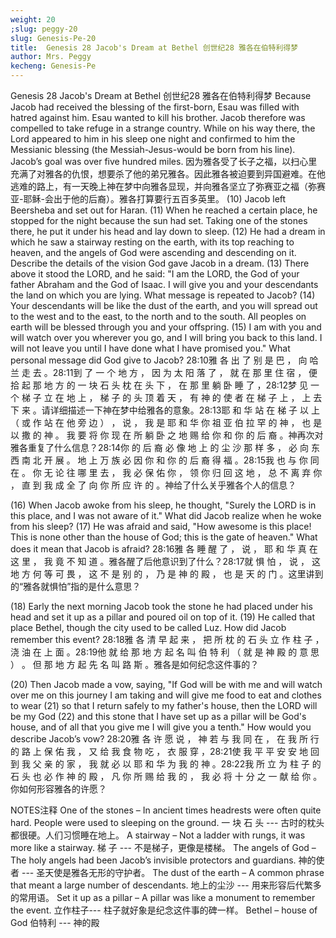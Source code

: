```yaml
---
weight: 20
;slug: peggy-20
slug: Genesis-Pe-20
title:  Genesis 28 Jacob's Dream at Bethel 创世纪28 雅各在伯特利得梦
author: Mrs. Peggy
kecheng: Genesis-Pe
---
```


Genesis 28 Jacob's Dream at Bethel 创世纪28 雅各在伯特利得梦
Because Jacob had received the blessing of the first-born, Esau was filled with hatred against him. Esau wanted to kill his brother. Jacob therefore was compelled to take refuge in a strange country. While on his way there, the Lord appeared to him in his sleep one night and confirmed to him the Messianic blessing (the Messiah-Jesus-would be born from his line). Jacob’s goal was over five hundred miles.
因为雅各受了长子之福，以扫心里充满了对雅各的仇恨，想要杀了他的弟兄雅各。因此雅各被迫要到异国避难。在他逃难的路上，有一天晚上神在梦中向雅各显现，并向雅各坚立了弥赛亚之福（弥赛亚-耶稣-会出于他的后裔）。雅各打算要行五百多英里。
(10) Jacob left Beersheba and set out for Haran. (11) When he reached a certain place, he stopped for the night because the sun had set. Taking one of the stones there, he put it under his head and lay down to sleep. (12) He had a dream in which he saw a stairway resting on the earth, with its top reaching to heaven, and the angels of God were ascending and descending on it. Describe the details of the vision God gave Jacob in a dream. (13) There above it stood the LORD, and he said: "I am the LORD, the God of your father Abraham and the God of Isaac. I will give you and your descendants the land on which you are lying. What message is repeated to Jacob? (14) Your descendants will be like the dust of the earth, and you will spread out to the west and to the east, to the north and to the south. All peoples on earth will be blessed through you and your offspring. (15) I am with you and will watch over you wherever you go, and I will bring you back to this land. I will not leave you until I have done what I have promised you." What personal message did God give to Jacob?
28:10雅 各 出 了 别 是 巴 ， 向 哈 兰 走 去 。28:11到 了 一 个 地 方 ， 因 为 太 阳 落 了 ， 就 在 那 里 住 宿 ， 便 拾 起 那 地 方 的 一 块 石 头 枕 在 头 下 ， 在 那 里 躺 卧 睡 了 ，28:12梦 见 一 个 梯 子 立 在 地 上 ， 梯 子 的 头 顶 着 天 ， 有 神 的 使 者 在 梯 子 上 ， 上 去 下 来 。请详细描述一下神在梦中给雅各的意象。28:13耶 和 华 站 在 梯 子 以 上 （ 或 作 站 在 他 旁 边 ） ， 说 ， 我 是 耶 和 华 你 祖 亚 伯 拉 罕 的 神 ， 也 是 以 撒 的 神 。 我 要 将 你 现 在 所 躺 卧 之 地 赐 给 你 和 你 的 后 裔 。神再次对雅各重复了什么信息？28:14你 的 后 裔 必 像 地 上 的 尘 沙 那 样 多 ， 必 向 东 西 南 北 开 展 。 地 上 万 族 必 因 你 和 你 的 后 裔 得 福 。28:15我 也 与 你 同 在 。 你 无 论 往 哪 里 去 ， 我 必 保 佑 你 ， 领 你 归 回 这 地 ， 总 不 离 弃 你 ， 直 到 我 成 全 了 向 你 所 应 许 的 。神给了什么关乎雅各个人的信息？

(16) When Jacob awoke from his sleep, he thought, "Surely the LORD is in this place, and I was not aware of it." What did Jacob realize when he woke from his sleep? (17) He was afraid and said, "How awesome is this place! This is none other than the house of God; this is the gate of heaven." What does it mean that Jacob is afraid?
28:16雅 各 睡 醒 了 ， 说 ， 耶 和 华 真 在 这 里 ， 我 竟 不 知 道 。雅各醒了后他意识到了什么？28:17就 惧 怕 ， 说 ， 这 地 方 何 等 可 畏 ， 这 不 是 别 的 ， 乃 是 神 的 殿 ， 也 是 天 的 门 。这里讲到的“雅各就惧怕”指的是什么意思？

(18) Early the next morning Jacob took the stone he had placed under his head and set it up as a pillar and poured oil on top of it. (19) He called that place Bethel, though the city used to be called Luz. How did Jacob remember this event?
28:18雅 各 清 早 起 来 ， 把 所 枕 的 石 头 立 作 柱 子 ， 浇 油 在 上 面 。28:19他 就 给 那 地 方 起 名 叫 伯 特 利 （ 就 是 神 殿 的 意 思 ） 。 但 那 地 方 起 先 名 叫 路 斯 。雅各是如何纪念这件事的？

(20) Then Jacob made a vow, saying, "If God will be with me and will watch over me on this journey I am taking and will give me food to eat and clothes to wear (21) so that I return safely to my father's house, then the LORD will be my God (22) and this stone that I have set up as a pillar will be God's house, and of all that you give me I will give you a tenth." How would you describe Jacob’s vow?
28:20雅 各 许 愿 说 ， 神 若 与 我 同 在 ， 在 我 所 行 的 路 上 保 佑 我 ， 又 给 我 食 物 吃 ， 衣 服 穿 ，28:21使 我 平 平 安 安 地 回 到 我 父 亲 的 家 ， 我 就 必 以 耶 和 华 为 我 的 神 。28:22我 所 立 为 柱 子 的 石 头 也 必 作 神 的 殿 ， 凡 你 所 赐 给 我 的 ， 我 必 将 十 分 之 一 献 给 你 。你如何形容雅各的许愿？

NOTES注释
One of the stones – In ancient times headrests were often quite hard. People were used to sleeping on the ground.
一 块 石 头 --- 古时的枕头都很硬。人们习惯睡在地上。
A stairway – Not a ladder with rungs, it was more like a stairway.
梯 子 --- 不是梯子，更像是楼梯。
The angels of God – The holy angels had been Jacob’s invisible protectors and guardians.
神的使者 --- 圣天使是雅各无形的守护者。
The dust of the earth – A common phrase that meant a large number of descendants.
地上的尘沙 --- 用来形容后代繁多的常用语。
Set it up as a pillar – A pillar was like a monument to remember the event.
立作柱子--- 柱子就好象是纪念这件事的碑一样。
Bethel – house of God
伯特利 --- 神的殿
